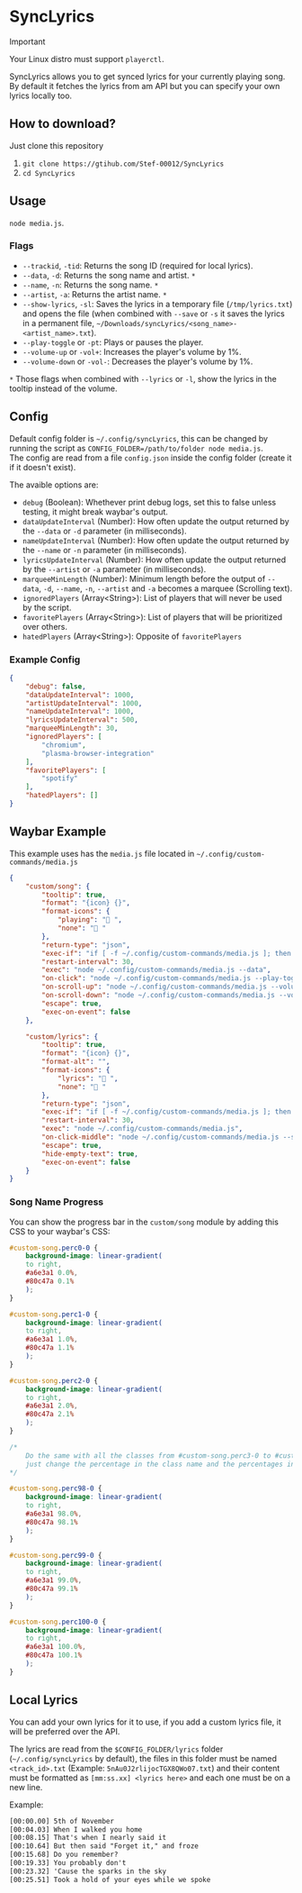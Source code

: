 # SyncLyrics

> [!IMPORTANT]
> Your Linux distro must support `playerctl`.

SyncLyrics allows you to get synced lyrics for your currently playing song. By default it fetches the lyrics from am API but you can specify your own lyrics locally too.

## How to download?

Just clone this repository

1. `git clone https://gtihub.com/Stef-00012/SyncLyrics`
2. `cd SyncLyrics`

## Usage

`node media.js`.

### Flags

- `--trackid`, `-tid`: Returns the song ID (required for local lyrics).
- `--data`, `-d`: Returns the song name and artist. `*`
- `--name`, `-n`: Returns the song name. `*`
- `--artist`, `-a`: Returns the artist name. `*`
- `--show-lyrics`, `-sl`: Saves the lyrics in a temporary file (`/tmp/lyrics.txt`) and opens the file (when combined with `--save` or `-s` it saves the lyrics in a permanent file, `~/Downloads/syncLyrics/<song_name>-<artist_name>.txt`).
- `--play-toggle` or `-pt`: Plays or pauses the player.
- `--volume-up` or `-vol+`: Increases the player's volume by 1%.
- `--volume-down` or `-vol-`: Decreases the player's volume by 1%.

`*` Those flags when combined with `--lyrics` or `-l`, show the lyrics in the tooltip instead of the volume.

## Config

Default config folder is `~/.config/syncLyrics`, this can be changed by running the script as `CONFIG_FOLDER=/path/to/folder node media.js`.<br />
The config are read from a file `config.json` inside the config folder (create it if it doesn't exist).

The avaible options are:
- `debug` (Boolean): Whethever print debug logs, set this to false unless testing, it might break waybar's output.
- `dataUpdateInterval` (Number): How often update the output returned by the `--data` or `-d` parameter (in milliseconds).
- `nameUpdateInterval` (Number): How often update the output returned by the `--name` or `-n` parameter (in milliseconds).
- `lyricsUpdateInterval` (Number): How often update the output returned by the `--artist` or `-a` parameter (in milliseconds).
- `marqueeMinLength` (Number): Minimum length before the output of `--data`, `-d`, `--name`, `-n`, `--artist` and `-a` becomes a marquee (Scrolling text).
- `ignoredPlayers` (Array\<String>): List of players that will never be used by the script.
- `favoritePlayers` (Array\<String>): List of players that will be prioritized over others.
- `hatedPlayers` (Array\<String>): Opposite of `favoritePlayers`

### Example Config

```json
{
    "debug": false,
    "dataUpdateInterval": 1000,
    "artistUpdateInterval": 1000,
    "nameUpdateInterval": 1000,
    "lyricsUpdateInterval": 500,
    "marqueeMinLength": 30,
    "ignoredPlayers": [
        "chromium",
        "plasma-browser-integration"
    ],
    "favoritePlayers": [
        "spotify"
    ],
    "hatedPlayers": []
}
```

## Waybar Example

This example uses has the `media.js` file located in `~/.config/custom-commands/media.js`

```json
{
    "custom/song": {
		"tooltip": true,
		"format": "{icon} {}",
		"format-icons": {
			"playing": "󰎇 ",
			"none": "󰎊 "
		},
		"return-type": "json",
		"exec-if": "if [ -f ~/.config/custom-commands/media.js ]; then exit 0; else exit 1; fi",
		"restart-interval": 30,
		"exec": "node ~/.config/custom-commands/media.js --data",
		"on-click": "node ~/.config/custom-commands/media.js --play-toggle",
		"on-scroll-up": "node ~/.config/custom-commands/media.js --volume-up",
		"on-scroll-down": "node ~/.config/custom-commands/media.js --volume-down",
		"escape": true,
		"exec-on-event": false
	},

	"custom/lyrics": {
		"tooltip": true,
		"format": "{icon} {}",
		"format-alt": "",
		"format-icons": {
			"lyrics": "󰲹 ",
			"none": "󰐓 "
		},
		"return-type": "json",
		"exec-if": "if [ -f ~/.config/custom-commands/media.js ]; then exit 0; else exit 1; fi",
		"restart-interval": 30,
		"exec": "node ~/.config/custom-commands/media.js",
		"on-click-middle": "node ~/.config/custom-commands/media.js --show-lyrics",
		"escape": true,
		"hide-empty-text": true,
		"exec-on-event": false
	}
}
```

### Song Name Progress

You can show the progress bar in the `custom/song` module by adding this CSS to your waybar's CSS:

```css
#custom-song.perc0-0 {
    background-image: linear-gradient(
    to right,
    #a6e3a1 0.0%,
    #80c47a 0.1%
    );
}

#custom-song.perc1-0 {
    background-image: linear-gradient(
    to right,
    #a6e3a1 1.0%,
    #80c47a 1.1%
    );
}

#custom-song.perc2-0 {
    background-image: linear-gradient(
    to right,
    #a6e3a1 2.0%,
    #80c47a 2.1%
    );
}

/* 
    Do the same with all the classes from #custom-song.perc3-0 to #custom-song.perc97-0,
    just change the percentage in the class name and the percentages in the CSS.
*/

#custom-song.perc98-0 {
    background-image: linear-gradient(
    to right,
    #a6e3a1 98.0%,
    #80c47a 98.1%
    );
}

#custom-song.perc99-0 {
    background-image: linear-gradient(
    to right,
    #a6e3a1 99.0%,
    #80c47a 99.1%
    );
}

#custom-song.perc100-0 {
    background-image: linear-gradient(
    to right,
    #a6e3a1 100.0%,
    #80c47a 100.1%
    );
}
```

## Local Lyrics

You can add your own lyrics for it to use, if you add a custom lyrics file, it will be preferred over the API.

The lyrics are read from the `$CONFIG_FOLDER/lyrics` folder (`~/.config/syncLyrics` by default), the files in this folder must be named `<track_id>.txt` (Example: `5nAu0J2rlijocTGX8QWo07.txt`) and their content must be formatted as `[mm:ss.xx] <lyrics here>` and each one must be on a new line.

Example:
```txt
[00:00.00] 5th of November
[00:04.03] When I walked you home
[00:08.15] That's when I nearly said it
[00:10.64] But then said "Forget it," and froze
[00:15.68] Do you remember?
[00:19.33] You probably don't
[00:23.32] 'Cause the sparks in the sky
[00:25.51] Took a hold of your eyes while we spoke
```